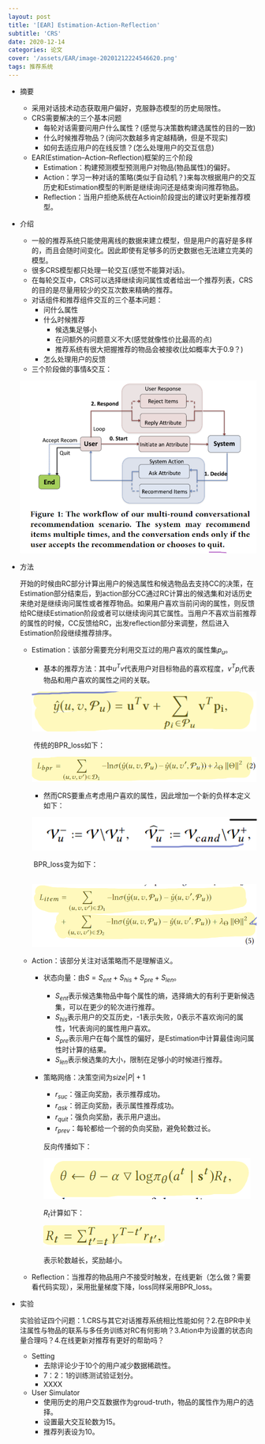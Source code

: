 ```yaml
---
layout: post
title: '[EAR] Estimation-Action-Reflection'
subtitle: 'CRS'
date: 2020-12-14
categories: 论文
cover: '/assets/EAR/image-20201212224546620.png'
tags: 推荐系统
---
```


* 摘要

  * 采用对话技术动态获取用户偏好，克服静态模型的历史局限性。
  * CRS需要解决的三个基本问题
    * 每轮对话需要问用户什么属性？(感觉与决策数构建选属性的目的一致)
    * 什么时候推荐物品？(询问次数越多肯定越精确，但是不现实)
    * 如何去适应用户的在线反馈？(怎么处理用户的交互信息)
  * EAR(Estimation–Action–Reflection)框架的三个阶段
    * Estimation：构建预测模型预测用户对物品(物品属性)的偏好。
    * Action：学习一种对话的策略(类似于自动机？)来每次根据用户的交互历史和Estimation模型的判断是继续询问还是结束询问推荐物品。
    * Reflection：当用户拒绝系统在Actioin阶段提出的建议时更新推荐模型。

* 介绍

  * 一般的推荐系统只能使用离线的数据来建立模型，但是用户的喜好是多样的，而且会随时间变化。因此即使有足够多的历史数据也无法建立完美的模型。
  * 很多CRS模型都只处理一轮交互(感觉不能算对话)。
  * 在每轮交互中，CRS可以选择继续询问属性或者给出一个推荐列表，CRS的目的是尽量用较少的交互次数来精确的推荐。
  * 对话组件和推荐组件交互的三个基本问题：
    * 问什么属性
    * 什么时候推荐
      * 候选集足够小
      * 在问额外的问题意义不大(感觉就像性价比最高的点)
      * 推荐系统有很大把握推荐的物品会被接收(比如概率大于0.9？)
    * 怎么处理用户的反馈
  * 三个阶段做的事情&交互：

  ![image-20201212224546620](assets/EAR/image-20201212224546620.png)

* 方法

  ​	开始的时候由RC部分计算出用户的候选属性和候选物品去支持CC的决策，在Estimation部分结束后，到action部分CC通过RC计算出的候选集和对话历史来绝对是继续询问属性或者推荐物品。如果用户喜欢当前问询的属性，则反馈给RC继续Estimation阶段或者可以继续询问其它属性。当用户不喜欢当前推荐的属性的时候，CC反馈给RC，出发reflection部分来调整，然后进入Estimation阶段继续推荐排序。

  * Estimation：该部分需要充分利用交互过的用户喜欢的属性集$p _{u}$。

    * 基本的推荐方法：其中$u^Tv$代表用户对目标物品的喜欢程度，$v^Tp_{i}$代表物品和用户喜欢的属性之间的关联。

    ![image-20201213182457989](assets/EAR/image-20201213182457989.png)

    ​	传统的BPR_loss如下：

    ![image-20201213183029057](assets/EAR/image-20201213183029057.png)

    * 然而CRS要重点考虑用户喜欢的属性，因此增加一个新的负样本定义如下：

    ![image-20201213183443986](assets/EAR/image-20201213183443986.png)

    ​		BPR_loss变为如下：

    ​	![image-20201213183705395](assets/EAR/image-20201213183705395.png)

  * Action：该部分关注对话策略而不是理解语义。

    * 状态向量：由$S = S_{ent}+S_{his}+S_{pre}+S_{len}$。

      * $S_{ent}$表示候选集物品中每个属性的熵，选择熵大的有利于更新候选集，可以在更少的轮次进行推荐。
      * $S_{his}$表示用户的交互历史，-1表示失败，0表示不喜欢询问的属性，1代表询问的属性用户喜欢。
      * $S_{pre}$表示用户在每个属性的偏好，是Estimation中计算最佳询问属性时计算的结果。
      * $S_{len}$表示候选集的大小，限制在足够小的时候进行推荐。

    * 策略网络：决策空间为$size|P|+1$

      * $r_{suc}$：强正向奖励，表示推荐成功。
      * $r_{ask}$：弱正向奖励，表示属性推荐成功。
      * $r_{quit}$：强负向奖励，表示用户退出。
      * $r_{prev}$：每轮都给一个弱的负向奖励，避免轮数过长。

      反向传播如下：

      ![image-20201213204636484](assets/EAR/image-20201213204636484.png)

      $R_{t}$计算如下：

      ![image-20201213204751521](assets/EAR/image-20201213204751521.png)

      表示轮数越长，奖励越小。

  * Reflection：当推荐的物品用户不接受时触发，在线更新（怎么做？需要看代码实现），采用批量梯度下降，loss同样采用BPR_loss。

* 实验

  实验验证四个问题：1.CRS与其它对话推荐系统相比性能如何？2.在BPR中关注属性与物品的联系与多任务训练对RC有何影响？3.Ation中为设置的状态向量合理吗？4.在线更新对推荐有更好的帮助吗？

  * Setting
    * 去除评论少于10个的用户减少数据稀疏性。
    * 7：2：1的训练测试验证划分。
    * XXXX
  * User Simulator
    * 使用历史的用户交互数据作为groud-truth，物品的属性作为用户的选择。
    * 设置最大交互轮数为15。
    * 推荐列表设为10。